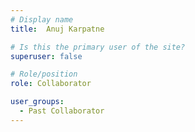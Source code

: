 ```yaml
---
# Display name
title:  Anuj Karpatne

# Is this the primary user of the site?
superuser: false

# Role/position
role: Collaborator

user_groups:
  - Past Collaborator
---
```

